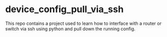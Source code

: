 # device_config_pull_via_ssh

This repo contains a project used to learn how to interface with a router or switch via ssh using python and pull down the running config. 
